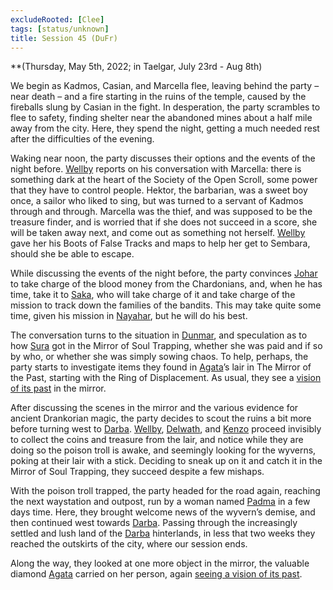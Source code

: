 ```yaml
---
excludeRooted: [Clee]
tags: [status/unknown]
title: Session 45 (DuFr)
---
```



**(Thursday, May 5th, 2022; in Taelgar, July 23rd - Aug 8th)

We begin as Kadmos, Casian, and Marcella flee, leaving behind the party – near death – and a fire starting in the ruins of the temple, caused by the fireballs slung by Casian in the fight. In desperation, the party scrambles to flee to safety, finding shelter near the abandoned mines about a half mile away from the city. Here, they spend the night, getting a much needed rest after the difficulties of the evening. 

Waking near noon, the party discusses their options and the events of the night before. [Wellby](<../../../people/pcs/dunmar-fellowship/wellby.md>) reports on his conversation with Marcella: there is something dark at the heart of the Society of the Open Scroll, some power that they have to control people. Hektor, the barbarian, was a sweet boy once, a sailor who liked to sing, but was turned to a servant of Kadmos through and through. Marcella was the thief, and was supposed to be the treasure finder, and is worried that if she does not succeed in a score, she will be taken away next, and come out as something not herself. [Wellby](<../../../people/pcs/dunmar-fellowship/wellby.md>) gave her his Boots of False Tracks and maps to help her get to Sembara, should she be able to escape.

While discussing the events of the night before, the party convinces [Johar](<../../../people/dunmari/johar.md>) to take charge of the blood money from the Chardonians, and, when he has time, take it to [Saka](<../../../people/dunmari/saka.md>), who will take charge of it and take charge of the mission to track down the families of the bandits. This may take quite some time, given his mission in [Nayahar](<../../../gazetteer/greater-dunmar/realms/dunmar/western-dunmar/nayahar.md>), but he will do his best.

The conversation turns to the situation in [Dunmar](<../../../gazetteer/greater-dunmar/realms/dunmar/dunmar.md>), and speculation as to how [Sura](<../../../people/dunmari/sura.md>) got in the Mirror of Soul Trapping, whether she was paid and if so by who, or whether she was simply sowing chaos. To help, perhaps, the party starts to investigate items they found in [Agata](<../../../people/fey/agata.md>)’s lair in The Mirror of the Past, starting with the Ring of Displacement. As usual, they see a [vision of its past](<../mirror-visions/ring-of-displacement-vision.md>) in the mirror. 

After discussing the scenes in the mirror and the various evidence for ancient Drankorian magic, the party decides to scout the ruins a bit more before turning west to [Darba](<../../../gazetteer/greater-dunmar/realms/dunmar/coastal-dunmar/darba/darba.md>). [Wellby](<../../../people/pcs/dunmar-fellowship/wellby.md>), [Delwath](<../../../people/pcs/dunmar-fellowship/delwath.md>), and [Kenzo](<../../../people/pcs/dunmar-fellowship/kenzo.md>) proceed invisibly to collect the coins and treasure from the lair, and notice while they are doing so the poison troll is awake, and seemingly looking for the wyverns, poking at their lair with a stick. Deciding to sneak up on it and catch it in the Mirror of Soul Trapping, they succeed despite a few mishaps.

With the poison troll trapped, the party headed for the road again, reaching the next waystation and outpost, run by a woman named [Padma](<../../../people/dunmari/padma.md>) in a few days time. Here, they brought welcome news of the wyvern’s demise, and then continued west towards [Darba](<../../../gazetteer/greater-dunmar/realms/dunmar/coastal-dunmar/darba/darba.md>). Passing through the increasingly settled and lush land of the [Darba](<../../../gazetteer/greater-dunmar/realms/dunmar/coastal-dunmar/darba/darba.md>) hinterlands, in less that two weeks they reached the outskirts of the city, where our session ends. 

Along the way, they looked at one more object in the mirror, the valuable diamond [Agata](<../../../people/fey/agata.md>) carried on her person, again [seeing a vision of its past](<../mirror-visions/extravagant-diamond-vision.md>). 